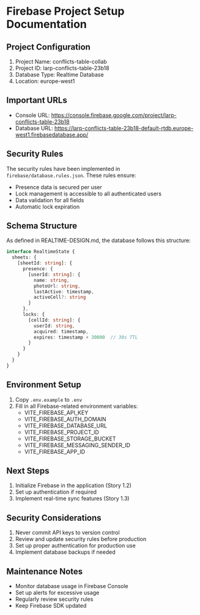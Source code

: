 # Firebase Project Setup Documentation

## Project Configuration

1. Project Name: conflicts-table-collab
2. Project ID: larp-conflicts-table-23b18
3. Database Type: Realtime Database
4. Location: europe-west1

## Important URLs

- Console URL: https://console.firebase.google.com/project/larp-conflicts-table-23b18
- Database URL: https://larp-conflicts-table-23b18-default-rtdb.europe-west1.firebasedatabase.app/

## Security Rules

The security rules have been implemented in `firebase/database.rules.json`. These rules ensure:

- Presence data is secured per user
- Lock management is accessible to all authenticated users
- Data validation for all fields
- Automatic lock expiration

## Schema Structure

As defined in REALTIME-DESIGN.md, the database follows this structure:

```typescript
interface RealtimeState {
  sheets: {
    [sheetId: string]: {
      presence: {
        [userId: string]: {
          name: string,
          photoUrl: string,
          lastActive: timestamp,
          activeCell?: string
        }
      },
      locks: {
        [cellId: string]: {
          userId: string,
          acquired: timestamp,
          expires: timestamp + 30000  // 30s TTL
        }
      }
    }
  }
}
```

## Environment Setup

1. Copy `.env.example` to `.env`
2. Fill in all Firebase-related environment variables:
   - VITE_FIREBASE_API_KEY
   - VITE_FIREBASE_AUTH_DOMAIN
   - VITE_FIREBASE_DATABASE_URL
   - VITE_FIREBASE_PROJECT_ID
   - VITE_FIREBASE_STORAGE_BUCKET
   - VITE_FIREBASE_MESSAGING_SENDER_ID
   - VITE_FIREBASE_APP_ID

## Next Steps

1. Initialize Firebase in the application (Story 1.2)
2. Set up authentication if required
3. Implement real-time sync features (Story 1.3)

## Security Considerations

1. Never commit API keys to version control
2. Review and update security rules before production
3. Set up proper authentication for production use
4. Implement database backups if needed

## Maintenance Notes

- Monitor database usage in Firebase Console
- Set up alerts for excessive usage
- Regularly review security rules
- Keep Firebase SDK updated
